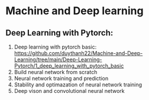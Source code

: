 # Machine and Deep learning

## Deep Learning with Pytorch:
1. Deep learning with pytorch basic: https://github.com/duythanh22/Machine-and-Deep-Learning/tree/main/Deep-Learning-Pytorch/1_deep_learning_with_pytorch_basic
2. Build neural network from scratch
3. Neural network training and prediction
4. Stability and optimazation of neural network training
5. Deep vison and convolutional neural network
